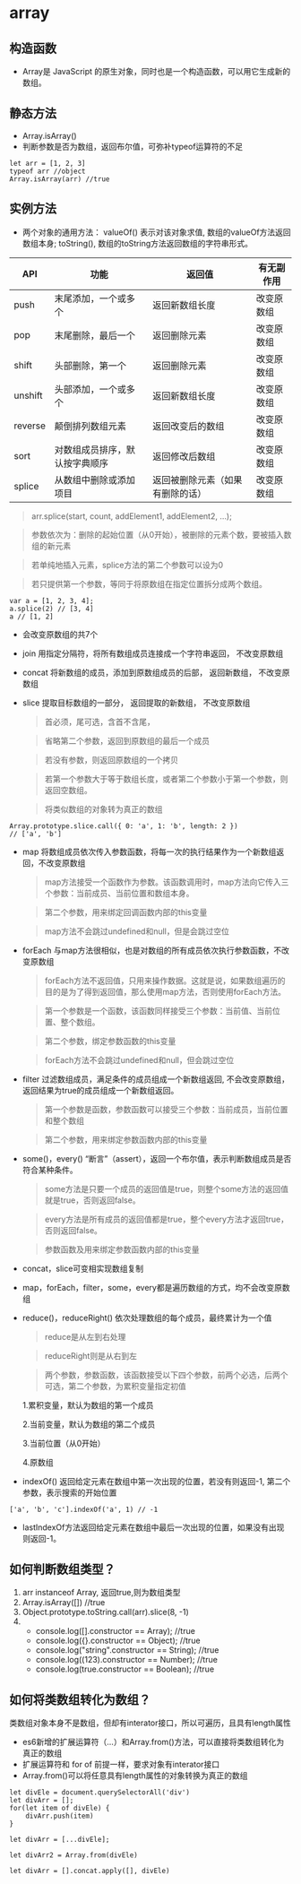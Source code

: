 # array

## 构造函数
- Array是 JavaScript 的原生对象，同时也是一个构造函数，可以用它生成新的数组。


## 静态方法
- Array.isArray()
- 判断参数是否为数组，返回布尔值，可弥补typeof运算符的不足

```
let arr = [1, 2, 3]
typeof arr //object
Array.isArray(arr) //true
```
## 实例方法
- 两个对象的通用方法：
valueOf() 表示对该对象求值, 数组的valueOf方法返回数组本身; toString(), 数组的toString方法返回数组的字符串形式。

|   API    |         功能          |       返回值        |     有无副作用      |
| -------- | -------------------- | ------------------ | ------------------ |
| push     | 末尾添加，一个或多个     | 返回新数组长度       | 改变原数组           |
| pop      | 末尾删除，最后一个      | 返回删除元素         |  改变原数组          |
| shift    | 头部删除，第一个        | 返回删除元素         |  改变原数组         |
| unshift  | 头部添加，一个或多个     | 返回新数组长度       | 改变原数组           |
| reverse  | 颠倒排列数组元素        | 返回改变后的数组      |  改变原数组          |
| sort     | 对数组成员排序，默认按字典顺序  | 返回修改后数组  |  改变原数组         |
| splice   | 从数组中删除或添加项目  | 返回被删除元素（如果有删除的话）  |  改变原数组 |

  > arr.splice(start, count, addElement1, addElement2, ...);

  > 参数依次为：删除的起始位置（从0开始），被删除的元素个数，要被插入数组的新元素
  
  > 若单纯地插入元素，splice方法的第二个参数可以设为0
  
  > 若只提供第一个参数，等同于将原数组在指定位置拆分成两个数组。
  
```
var a = [1, 2, 3, 4];
a.splice(2) // [3, 4]
a // [1, 2]
```
- 会改变原数组的共7个

- join 用指定分隔符，将所有数组成员连接成一个字符串返回， 不改变原数组
- concat 将新数组的成员，添加到原数组成员的后部，  返回新数组， 不改变原数组
- slice 提取目标数组的一部分， 返回提取的新数组，  不改变原数组
  > 首必须，尾可选，含首不含尾，

  > 省略第二个参数，返回到原数组的最后一个成员
  
  > 若没有参数，则返回原数组的一个拷贝
  
  > 若第一个参数大于等于数组长度，或者第二个参数小于第一个参数，则返回空数组。
  
  > 将类似数组的对象转为真正的数组
  
```
Array.prototype.slice.call({ 0: 'a', 1: 'b', length: 2 })
// ['a', 'b']
```
- map 将数组成员依次传入参数函数，将每一次的执行结果作为一个新数组返回，不改变原数组
  > map方法接受一个函数作为参数。该函数调用时，map方法向它传入三个参数：当前成员、当前位置和数组本身。

  > 第二个参数，用来绑定回调函数内部的this变量
 
  > map方法不会跳过undefined和null，但是会跳过空位
- forEach 与map方法很相似，也是对数组的所有成员依次执行参数函数，不改变原数组
  > forEach方法不返回值，只用来操作数据。这就是说，如果数组遍历的目的是为了得到返回值，那么使用map方法，否则使用forEach方法。
 
  >第一个参数是一个函数，该函数同样接受三个参数：当前值、当前位置、整个数组。
  
  >第二个参数，绑定参数函数的this变量
  
  >forEach方法不会跳过undefined和null，但会跳过空位
  
 - filter 过滤数组成员，满足条件的成员组成一个新数组返回, 不会改变原数组，返回结果为true的成员组成一个新数组返回。
   > 第一个参数是函数，参数函数可以接受三个参数：当前成员，当前位置和整个数组

   > 第二个参数，用来绑定参数函数内部的this变量
   
 - some()，every() “断言”（assert），返回一个布尔值，表示判断数组成员是否符合某种条件。
   > some方法是只要一个成员的返回值是true，则整个some方法的返回值就是true，否则返回false。

   >every方法是所有成员的返回值都是true，整个every方法才返回true，否则返回false。
   
   >参数函数及用来绑定参数函数内部的this变量
   
- concat，slice可变相实现数组复制 
- map，forEach，filter，some，every都是遍历数组的方式，均不会改变原数组
- reduce()，reduceRight() 依次处理数组的每个成员，最终累计为一个值
  > reduce是从左到右处理

  > reduceRight则是从右到左
  
  > 两个参数，参数函数，该函数接受以下四个参数，前两个必选，后两个可选，第二个参数，为累积变量指定初值
  
  1.累积变量，默认为数组的第一个成员
  
  2.当前变量，默认为数组的第二个成员
  
  3.当前位置（从0开始）
  
  4.原数组
  
- indexOf() 返回给定元素在数组中第一次出现的位置，若没有则返回-1, 第二个参数，表示搜索的开始位置

```
['a', 'b', 'c'].indexOf('a', 1) // -1
```
- lastIndexOf方法返回给定元素在数组中最后一次出现的位置，如果没有出现则返回-1。

## 如何判断数组类型？
  1. arr instanceof Array,  返回true,则为数组类型
  2. Array.isArray([]) //true
  3. Object.prototype.toString.call(arr).slice(8, -1)
  4. - console.log([].constructor == Array);  //true
     - console.log({}.constructor == Object);  //true
     - console.log("string".constructor == String); //true
     - console.log((123).constructor == Number);  //true
     - console.log(true.constructor == Boolean);  //true

## 如何将类数组转化为数组？
类数组对象本身不是数组，但却有interator接口，所以可遍历，且具有length属性
- es6新增的扩展运算符（...）和Array.from()方法，可以直接将类数组转化为真正的数组
- 扩展运算符和 for of 前提一样，要求对象有interator接口
- Array.from()可以将任意具有length属性的对象转换为真正的数组
```
let divEle = document.querySelectorAll('div')
let divArr = [];
for(let item of divEle) {
    divArr.push(item)
}

let divArr = [...divEle];

let divArr2 = Array.from(divEle)

let divArr = [].concat.apply([], divEle)

```
